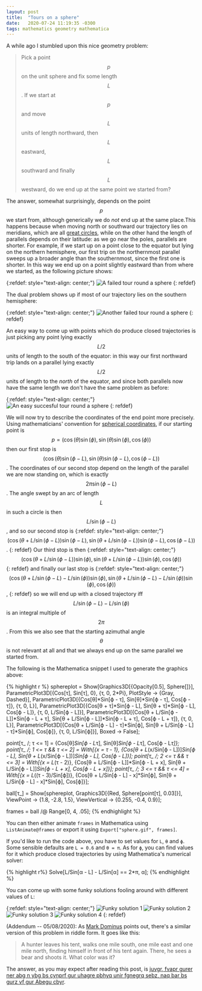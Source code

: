 ```yaml
---
layout: post
title:  "Tours on a sphere"
date:   2020-07-24 11:19:35 -0300
tags: mathematics geometry mathematica
---
```

A while ago I stumbled upon this nice geometry problem:

> Pick a point $$p$$ on the unit sphere and fix some length $$L$$. If we start at $$p$$ and move $$L$$ units of length northward, then $$L$$ eastward, $$L$$ southward and finally $$L$$ westward, do we end up at the same point we started from?

The answer, somewhat surprisingly, depends on the point $$p$$ we start from, although generically we do _not_ end up at the same place.This happens because when moving north or southward our trajectory lies on meridians, which are all [great circles][great-circles], while on the other hand the length of parallels depends on their latitude: as we go near the poles, parallels are shorter. For example, if we start up on a point close to the equator but lying on the northern hemisphere, our first trip on the northernmost parallel sweeps up a broader angle than the southernmost, since the first one is shorter. In this way we end up on a point slightly eastward than from where we started, as the following picture shows:

{:refdef: style="text-align: center;"}
![A failed tour round a sphere](/assets/2020-07-24-sphere1.gif)
{: refdef}

The dual problem shows up if most of our trajectory lies on the southern hemisphere:

{:refdef: style="text-align: center;"}
![Another failed tour round a sphere](/assets/2020-07-24-sphere2.gif)
{: refdef}

An easy way to come up with points which do produce closed trajectories is just picking any point lying exactly $$L/2$$ units of length to the south of the equator: in this way our first northward trip lands on a parallel lying exactly $$L/2$$ units of length to the _north_ of the equator, and since both parallels now have the same length we don't have the same problem as before:

{:refdef: style="text-align: center;"}
![An easy succesful tour round a sphere](/assets/2020-07-24-sphere3.gif)
{: refdef}

We will now try to describe the coordinates of the end point more precisely. Using mathematicians' convention for [spherical coordinates][spherical-coords], if our starting point is $$p = (\cos(\theta)\sin(\phi), \sin(\theta )\sin(\phi), \cos(\phi))$$ then our first stop is $$(\cos(\theta)\sin(\phi-L), \sin(\theta)\sin(\phi-L), \cos(\phi-L))$$. The coordinates of our second stop depend on the length of the parallel we are now standing on, which is exactly $$2 \pi \sin(\phi-L)$$. The angle swept by an arc of length $$L$$ in such a circle is then $$L/\sin(\phi-L)$$, and so our second stop is
{:refdef: style="text-align: center;"}
$$(\cos(\theta+L/\sin(\phi-L))\sin(\phi-L), \sin(\theta+L/\sin(\phi-L))\sin(\phi-L), \cos(\phi-L))$$.
{: refdef}
Our third stop is then 
{:refdef: style="text-align: center;"}
$$(\cos(\theta+L/\sin(\phi-L))\sin(\phi), \sin(\theta+L/\sin(\phi-L))\sin(\phi), \cos(\phi))$$
{: refdef}
and finally our last stop is 
{:refdef: style="text-align: center;"}
$$(\cos(\theta+L/\sin(\phi-L)-L/\sin(\phi))\sin(\phi), \sin(\theta+L/\sin(\phi-L)-L/\sin(\phi))\sin(\phi), \cos(\phi))$$,
{: refdef}
so we will end up with a closed trajectory iff $$L/\sin(\phi-L)-L/\sin(\phi)$$ is an integral multiple of $$2\pi$$. From this we also see that the starting azimuthal angle $$\theta$$ is not relevant at all and that we always end up on the same parallel we started from.

The following is the Mathematica snippet I used to generate the graphics above:

{% highlight r %}
sphereplot = Show[Graphics3D[{Opacity[0.5], Sphere[]}],
  ParametricPlot3D[{Cos[τ], Sin[τ], 0}, {τ, 0, 2*Pi}, PlotStyle -> {Gray, Dashed}],
  ParametricPlot3D[{Cos[θ]*Sin[ϕ - τ], Sin[θ]*Sin[ϕ - τ], Cos[ϕ - τ]}, {τ, 0, L}],
  ParametricPlot3D[{Cos[θ + τ]*Sin[ϕ - L], Sin[θ + τ]*Sin[ϕ - L], Cos[ϕ - L]}, {τ, 0, L/Sin[ϕ - L]}],
  ParametricPlot3D[{Cos[θ + L/Sin[ϕ - L]]*Sin[ϕ - L + τ], Sin[θ + L/Sin[ϕ - L]]*Sin[ϕ - L + τ], Cos[ϕ - L + τ]}, {τ, 0, L}],
  ParametricPlot3D[{Cos[θ + L/Sin[ϕ - L] - τ]*Sin[ϕ], Sin[θ + L/Sin[ϕ - L] - τ]*Sin[ϕ], Cos[ϕ]}, {τ, 0, L/Sin[ϕ]}],
  Boxed -> False]; 

point[τ_ /; τ <= 1] = {Cos[θ]*Sin[ϕ - L*τ], Sin[θ]*Sin[ϕ - L*τ], Cos[ϕ - L*τ]};
point[τ_ /; 1 <= τ && τ <= 2] = With[{x = τ - 1}, {Cos[θ + L*(x/Sin[ϕ - L])]*Sin[ϕ - L], Sin[θ + L*(x/Sin[ϕ - L])]*Sin[ϕ - L], Cos[ϕ - L]}];
point[τ_ /; 2 <= τ && τ <= 3] = With[{x = L*(τ - 2)}, {Cos[θ + L/Sin[ϕ - L]]*Sin[ϕ - L + x], Sin[θ + L/Sin[ϕ - L]]*Sin[ϕ - L + x], Cos[ϕ - L + x]}]; 
point[τ_ /; 3 <= τ && τ <= 4] = With[{x = L*((τ - 3)/Sin[ϕ])}, {Cos[θ + L/Sin[ϕ - L] - x]*Sin[ϕ], Sin[θ + L/Sin[ϕ - L] - x]*Sin[ϕ], Cos[ϕ]}]; 

ball[τ_] = Show[sphereplot, Graphics3D[{Red, Sphere[point[τ], 0.03]}], ViewPoint -> {1.8, -2.8, 1.5}, ViewVertical -> {0.255, -0.4, 0.9}]; 

frames = ball /@ Range[0, 4, .05];
{% endhighlight %}

You can then either animate ``frames`` in Mathematica using ``ListAnimate@frames`` or export it using ``Export["sphere.gif", frames]``.

If you'd like to run the code above, you have to set values for ``L``,  ``θ`` and ``ϕ``. Some sensible defaults are ``L = 0.6`` and ``θ = π``. As for ``ϕ``, you can find values for it which produce closed trajectories by using Mathematica's numerical solver:

{% highlight r%}
Solve[L/Sin[α - L] - L/Sin[α] == 2*π, α]; 
{% endhighlight %}  

You can come up with some funky solutions fooling around with different values of ``L``:

{:refdef: style="text-align: center;"}
![Funky solution 1](/assets/2020-07-24-sphere4.gif)
![Funky solution 2](/assets/2020-07-24-sphere5.gif)
![Funky solution 3](/assets/2020-07-24-sphere6.gif)
![Funky solution 4](/assets/2020-07-24-sphere7.gif)
{: refdef}

(Addendum -- 05/08/2020): As [Mark Dominus][mjd] points out, there's a similar version of this problem in riddle form. It goes like this: 

>A hunter leaves his tent, walks one mile south, one mile east and one mile north, finding himself in front of his tent again. There, he sees a bear and shoots it. What color was it?

The answer, as you may expect after reading this post, is [juvgr, fvapr gurer ner abg n ybg bs cynprf gur uhagre pbhyq unir fgnegrq sebz, naq bar bs gurz vf gur Abegu cbyr][rot-13].

[rot-13]: https://rot13.com/
[mjd]: https://blog.plover.com/
[great-circles]: https://en.wikipedia.org/wiki/Great_circle
[spherical-coords]: https://en.wikipedia.org/wiki/Spherical_coordinate_system